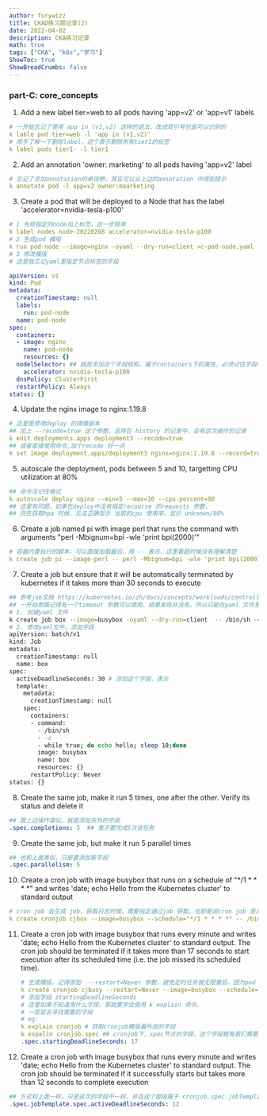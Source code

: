 ```yaml
---
author: furywizz
title: CKAD练习题记录(2)
date: 2022-04-02
description: CKA练习记录
math: true
tags: ["CKA", "k8s","学习"]
ShowToc: true
ShowBreadCrumbs: false
---
```


### **part-C: core_concepts**

1. Add a new label tier=web to all pods having 'app=v2' or 'app=v1' labels

```yaml
# 一开始忘记了使用 app in (v1,v2) 这样的语法，改成双引号也是可以识别的
k lable pod tier=web -l 'app in (v1,v2)'
# 顺手了解一下删除label，这个表示删除所有tier1的标签
k label pods tier1- -l tier1
```

2. Add an annotation 'owner: marketing' to all pods having 'app=v2' label

```yaml
# 忘记了添加annotation的单词😳，其实可以从上边的annotation 中得到提示
k annotate pod -l app=v2 owner:maarketing
```

3. Create a pod that will be deployed to a Node that has the label 'accelerator=nvidia-tesla-p100'

```yaml
# 1 先给指定的node加上标签，这一步简单
k label nodes node-20220208 accelerator=nvidia-tesla-p100
# 2 生成pod 模版
k run pod-node --image=nginx -oyaml --dry-run=client >c-pod-node.yaml
# 3 修改模版
# 这里我忘记yaml里指定节点标签的字段

apiVersion: v1
kind: Pod
metadata:
  creationTimestamp: null
  labels:
    run: pod-node
  name: pod-node
spec:
  containers:
  - image: nginx
    name: pod-node
    resources: {}
  nodelSelector: ## 就是添加这个字段结构，属于containers下的属性，必须记住字段名，不要写错了。不然就要去官方文档上找了。费时间
    accelerator: nvidia-tesla-p100
  dnsPolicy: ClusterFirst
  restartPolicy: Always
status: {}
```

4. Update  the nginx image to nginx:1.19.8

```yaml
# 这里是修改deploy 的镜像版本
## 加上 --recode=true 这个参数，这样在 history 的记录中，会有这次操作的记录
k edit deployments.apps deployment3 --recode=true
## 或者直接使用命令,加个recode 好一点
k set image deployment.apps/deployment3 nginx=nginx:1.19.8 --record=true
```

5. autoscale the deployment, pods between 5 and 10, targetting CPU utilization at 80%

```yaml
## 命令没记住格式
k autoscale deploy nginx --min=5 --max=10 --cpu-percent=80
## 这里有问题，如果在deploy中没有指定recourse 的requests 参数，
## 则在获取hpa 时候，无法正确显示 当前的cpu 使用率，显示 unknown/80%
```

6. Create a job named pi with image perl that runs the command with arguments "perl -Mbignum=bpi -wle 'print bpi(2000)'"

```yaml
# 容器内要执行的脚本，可以直接加载最后，用 -- 表示，这里看题时候没有理解清楚
k create job pi --image-perl -- perl -Mbignum=bpi -wle 'print bpi(2000)'
```

7. Create a job but ensure that it will be automatically terminated by kubernetes if it takes more than 30 seconds to execute

```bash
## 参考job文档 https://kubernetes.io/zh/docs/concepts/workloads/controllers/job/
## 一开始思路记得有一个timeout 参数可以使用，结果发现并没有，所以只能在yaml 文件里修改了
# 1. 创建yaml 文件
k create job box --image=busybox -oyaml --dry-run=client  -- /bin/sh -c 'while true; do echo hello; sleep 10;done'
# 2. 修改yaml文件，添加字段
apiVersion: batch/v1
kind: Job
metadata:
  creationTimestamp: null
  name: box
spec:
  activeDeadlineSeconds: 30 # 添加这个字段，表示
  template:
    metadata:
      creationTimestamp: null
    spec:
      containers:
      - command:
        - /bin/sh
        - -c
        - while true; do echo hello; sleep 10;done
        image: busybox
        name: box
        resources: {}
      restartPolicy: Never
status: {}
```



8. Create the same job, make it run 5 times, one after the other. Verify its status and delete it

```yaml
## 跟上边操作类似，就是添加另外的字段
.spec.completions: 5  ## 表示要完成5次该任务
```

9. Create the same job, but make it run 5 parallel times

```yaml
## 也和上面类似，只是要添加新字段
.spec.parallelism: 5
```

10. Create a cron job with image busybox that runs on a schedule of "*/1 * * * *" and writes 'date; echo Hello from the Kubernetes cluster' to standard output

```yaml
# cron job 会生成 job，获取日志时候，需要指定通过job 获取。也即是说cron job 是对job 的定时管理。但运行完了，似乎没有pod了
k create cronjob cjbox --image=busybox --schedule="*/1 * * * *" -- /bin/sh -c 'date; echo Hello from the Kubernetes cluster'
```

11. Create a cron job with image busybox that runs every minute and writes 'date; echo Hello from the Kubernetes cluster' to standard output. The cron job should be terminated if it takes more than 17 seconds to start execution after its scheduled time (i.e. the job missed its scheduled time).

    ```yaml
    # 生成模版，记得添加  --restart=Never 参数，避免定时任务被无限重启，因为pod 的重启默认是 Always
    k create cronjob cjbusy --restart=Never --image=busybox --schedule="*/1 * * * *" -oyaml --dry-run=client -- /bin/sh -c 'date; echo Hello from the Kubernetes cluster' > c-cj-busybox.yaml
    # 添加字段 startingDeadlineSeconds
    # 这里如果不知道用什么字段，那就要学会使用 k explain 命令，
    # 一层层去寻找需要的字段
    # eg:
    k explain cronjob # 获取cronjob模版最外层的字段
    k expalin cronjob.spec ## cronjob下，spec节点的字段，这个字段就有我们需要的startingDeadlineSeconds字段解释
    .spec.startingDeadlineSeconds: 17
    
    
    ```

    

12. Create a cron job with image busybox that runs every minute and writes 'date; echo Hello from the Kubernetes cluster' to standard output. The cron job should be terminated if it successfully starts but takes more than 12 seconds to complete execution

```yaml
## 方式和上面一样，只是这次的字段不一样，并且这个层级属于 cronjob.spec.jobTemplate.spec
.spec.jobTemplate.spec.activeDeadlineSeconds: 12
```

